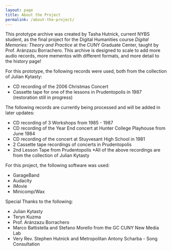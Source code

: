 ```yaml
---
layout: page
title: About the Project
permalink: /about-the-project/
---
```


This prototype archive was created by Tasha Hutnick, current NYBS student, as the final project for the Digital Humanities course _Digital Memories: Theory and Practice_ at the CUNY Graduate Center, taught by Prof. Aránzazu Borrachero. This archive is designed to scale to add more audio records, more mementos with different formats, and more detail to the history page!

For this prototype, the following records were used, both from the collection of Julian Kytasty:
- CD recording of the 2006 Christmas Concert
- Cassette tape for one of the lessons in Prudentopolis in 1987 (restoration still in progress)

The following records are currently being processed and will be added in later updates:
- CD recording of 3 Workshops from 1985 - 1987
- CD recording of the Year End concert at Hunter College Playhouse from June 1984
- CD recording of the concert at Stuyvesant High School in 1981
- 2 Cassette tape recordings of concerts in Prudentopolis
- 2nd Lesson Tape from Prudentopolis
*All of the above recordings are from the collection of Julian Kytasty

For this project, the following software was used:
- GarageBand
- Audacity
- iMovie
- Minicomp/Wax

Special Thanks to the following:
- Julian Kytasty
- Teryn Kuzma
- Prof. Aránzazu Borrachero
- Marco Battistella and Stefano Morello from the GC CUNY New Media Lab
- Very Rev. Stephen Hutnick and Metropolitan Antony Scharba - Song Consultation

